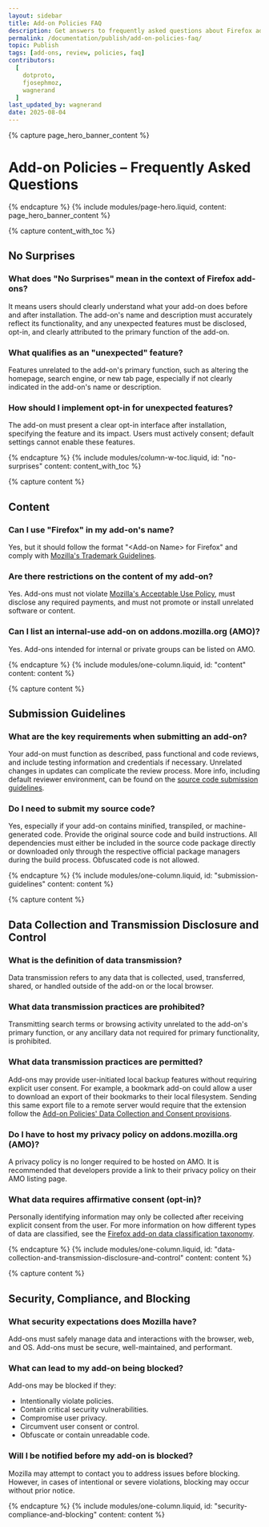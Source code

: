```yaml
---
layout: sidebar
title: Add-on Policies FAQ
description: Get answers to frequently asked questions about Firefox add-on policies. Clarify compliance for your extension submission.
permalink: /documentation/publish/add-on-policies-faq/
topic: Publish
tags: [add-ons, review, policies, faq]
contributors:
  [
    dotproto,
    fjosephmoz,
    wagnerand
  ]
last_updated_by: wagnerand
date: 2025-08-04
---
```


<!-- Page Hero Banner -->

{% capture page_hero_banner_content %}

# Add-on Policies – Frequently Asked Questions

{% endcapture %}
{% include modules/page-hero.liquid,
	content: page_hero_banner_content
%}

<!-- END: Page Hero Banner -->

<!-- Content with Table of Contents Module -->

{% capture content_with_toc %}

## No Surprises

### What does "No Surprises" mean in the context of Firefox add-ons?

It means users should clearly understand what your add-on does before and after installation. The add-on's name and description must accurately reflect its functionality, and any unexpected features must be disclosed, opt-in, and clearly attributed to the primary function of the add-on.

### What qualifies as an "unexpected" feature?

Features unrelated to the add-on's primary function, such as altering the homepage, search engine, or new tab page, especially if not clearly indicated in the add-on's name or description.

### How should I implement opt-in for unexpected features?

The add-on must present a clear opt-in interface after installation, specifying the feature and its impact. Users must actively consent; default settings cannot enable these features.

{% endcapture %}
{% include modules/column-w-toc.liquid,
  id: "no-surprises"
  content: content_with_toc
%}

<!-- END: Content with Table of Contents -->

<!-- Single Column Body Module -->

{% capture content %}

## Content

### Can I use "Firefox" in my add-on's name?

Yes, but it should follow the format "\<Add-on Name\> for Firefox" and comply with [Mozilla's Trademark Guidelines](https://www.mozilla.org/en-US/foundation/trademarks/policy/).

### Are there restrictions on the content of my add-on?

Yes. Add-ons must not violate [Mozilla's Acceptable Use Policy](https://www.mozilla.org/en-US/about/legal/acceptable-use/), must disclose any required payments, and must not promote or install unrelated software or content.

### Can I list an internal-use add-on on addons.mozilla.org (AMO)?

Yes. Add-ons intended for internal or private groups can be listed on AMO.

{% endcapture %}
{% include modules/one-column.liquid,
  id: "content"
  content: content
%}

<!-- END: Single Column Body Module -->

<!-- Single Column Body Module -->

{% capture content %}

## Submission Guidelines

### What are the key requirements when submitting an add-on?

Your add-on must function as described, pass functional and code reviews, and include testing information and credentials if necessary. Unrelated changes in updates can complicate the review process. More info, including default reviewer environment, can be found on the [source code submission guidelines](/documentation/publish/source-code-submission/).

### Do I need to submit my source code?

Yes, especially if your add-on contains minified, transpiled, or machine-generated code. Provide the original source code and build instructions. All dependencies must either be included in the source code package directly or downloaded only through the respective official package managers during the build process. Obfuscated code is not allowed.

{% endcapture %}
{% include modules/one-column.liquid,
  id: "submission-guidelines"
  content: content
%}

<!-- END: Single Column Body Module -->

<!-- Single Column Body Module -->

{% capture content %}

## Data Collection and Transmission Disclosure and Control

### What is the definition of data transmission?

Data transmission refers to any data that is collected, used, transferred, shared, or handled outside of the add-on or the local browser.

### What data transmission practices are prohibited?

Transmitting search terms or browsing activity unrelated to the add-on's primary function, or any ancillary data not required for primary functionality, is prohibited.

### What data transmission practices are permitted?

Add-ons may provide user-initiated local backup features without requiring explicit user consent. For example, a bookmark add-on could allow a user to download an export of their bookmarks to their local filesystem. Sending this same export file to a remote server would require that the extension follow the [Add-on Policies' Data Collection and Consent provisions](/documentation/publish/add-on-policies/#data-collection-and-transmission-disclosure-and-control). 

### Do I have to host my privacy policy on addons.mozilla.org (AMO)?

A privacy policy is no longer required to be hosted on AMO. It is recommended that developers provide a link to their privacy policy on their AMO listing page.

### What data requires affirmative consent (opt-in)?

Personally identifying information may only be collected after receiving explicit consent from the user. For more information on how different types of data are classified, see the [Firefox add-on data classification taxonomy](/documentation/develop/firefox-builtin-data-consent/#taxonomy).

{% endcapture %}
{% include modules/one-column.liquid,
  id: "data-collection-and-transmission-disclosure-and-control"
  content: content
%}

<!-- END: Single Column Body Module -->

<!-- Single Column Body Module -->

{% capture content %}

## Security, Compliance, and Blocking

### What security expectations does Mozilla have?

Add-ons must safely manage data and interactions with the browser, web, and OS. Add-ons must be secure, well-maintained, and performant.

### What can lead to my add-on being blocked?

Add-ons may be blocked if they:

* Intentionally violate policies.
* Contain critical security vulnerabilities.
* Compromise user privacy.
* Circumvent user consent or control.
* Obfuscate or contain unreadable code.

### Will I be notified before my add-on is blocked?

Mozilla may attempt to contact you to address issues before blocking. However, in cases of intentional or severe violations, blocking may occur without prior notice.

{% endcapture %}
{% include modules/one-column.liquid,
  id: "security-compliance-and-blocking"
  content: content
%}

<!-- END: Single Column Body Module -->
